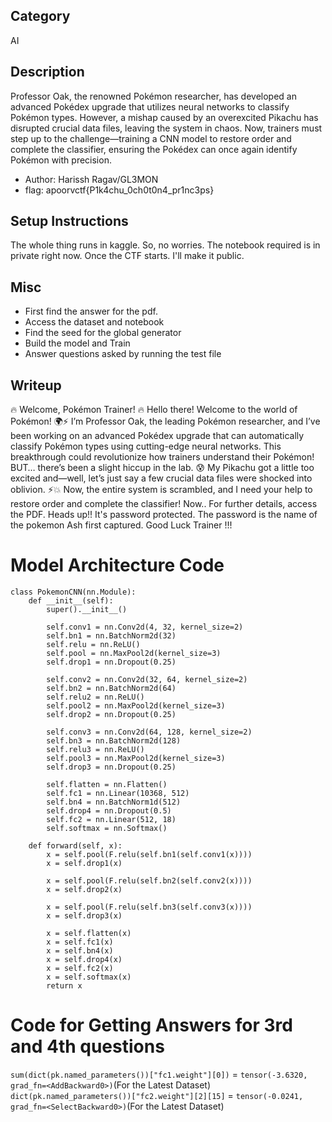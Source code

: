 ## Category
AI

## Description
Professor Oak, the renowned Pokémon researcher, has developed an advanced Pokédex upgrade that utilizes neural networks to classify Pokémon types. However, a mishap caused by an overexcited Pikachu has disrupted crucial data files, leaving the system in chaos. Now, trainers must step up to the challenge—training a CNN model to restore order and complete the classifier, ensuring the Pokédex can once again identify Pokémon with precision.

- Author: Harissh Ragav/GL3MON
- flag: apoorvctf{P1k4chu_0ch0t0n4_pr1nc3ps}

## Setup Instructions
The whole thing runs in kaggle. So, no worries. The notebook required is in private right now. Once the CTF starts. I'll make it public.

## Misc
- First find the answer for the pdf.
- Access the dataset and notebook
- Find the seed for the global generator
- Build the model and Train
- Answer questions asked by running the test file

## Writeup
🔥 Welcome, Pokémon Trainer! 🔥
Hello there! Welcome to the world of Pokémon! 🌍⚡
I’m Professor Oak, the leading Pokémon researcher, and I’ve been working on an advanced Pokédex upgrade that can automatically classify Pokémon types using cutting-edge neural networks. This breakthrough could revolutionize how trainers understand their Pokémon!
BUT… there’s been a slight hiccup in the lab. 😰
My Pikachu got a little too excited and—well, let’s just say a few crucial data files were shocked into oblivion. ⚡💥 Now, the entire system is scrambled, and I need your help to restore order and complete the classifier!
Now.. For further details, access the PDF. Heads up!! It's password protected. The password is the name of the pokemon Ash first captured. Good Luck Trainer !!!

Model Architecture Code
=============================================================================================================================================================================================
```
class PokemonCNN(nn.Module):
    def __init__(self):
        super().__init__()

        self.conv1 = nn.Conv2d(4, 32, kernel_size=2)
        self.bn1 = nn.BatchNorm2d(32)
        self.relu = nn.ReLU()
        self.pool = nn.MaxPool2d(kernel_size=3)
        self.drop1 = nn.Dropout(0.25)

        self.conv2 = nn.Conv2d(32, 64, kernel_size=2)
        self.bn2 = nn.BatchNorm2d(64)
        self.relu2 = nn.ReLU()
        self.pool2 = nn.MaxPool2d(kernel_size=3)
        self.drop2 = nn.Dropout(0.25)

        self.conv3 = nn.Conv2d(64, 128, kernel_size=2)
        self.bn3 = nn.BatchNorm2d(128)
        self.relu3 = nn.ReLU()
        self.pool3 = nn.MaxPool2d(kernel_size=3)
        self.drop3 = nn.Dropout(0.25)

        self.flatten = nn.Flatten()
        self.fc1 = nn.Linear(10368, 512)
        self.bn4 = nn.BatchNorm1d(512)
        self.drop4 = nn.Dropout(0.5)
        self.fc2 = nn.Linear(512, 18)
        self.softmax = nn.Softmax()

    def forward(self, x):
        x = self.pool(F.relu(self.bn1(self.conv1(x))))
        x = self.drop1(x)

        x = self.pool(F.relu(self.bn2(self.conv2(x))))
        x = self.drop2(x)

        x = self.pool(F.relu(self.bn3(self.conv3(x))))
        x = self.drop3(x)

        x = self.flatten(x)
        x = self.fc1(x)
        x = self.bn4(x)
        x = self.drop4(x)
        x = self.fc2(x)
        x = self.softmax(x)
        return x
```
Code for Getting Answers for 3rd and 4th questions
=============================================================================================================================================================================================
```sum(dict(pk.named_parameters())["fc1.weight"][0])``` = ```tensor(-3.6320, grad_fn=<AddBackward0>)```(For the Latest Dataset)
```dict(pk.named_parameters())["fc2.weight"][2][15]``` = ```tensor(-0.0241, grad_fn=<SelectBackward0>)```(For the Latest Dataset)
